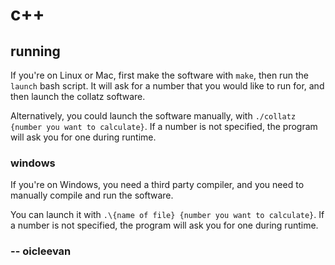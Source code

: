 # c++

## running

If you're on Linux or Mac, first make the software with `make`, then run the `launch` bash script. It will ask for a number that you would like to run for, and then launch the collatz software.  

Alternatively, you could launch the software manually, with `./collatz {number you want to calculate}`. If a number is not specified, the program will ask you for one during runtime.

### windows

If you're on Windows, you need a third party compiler, and you need to manually compile and run the software.

You can launch it with `.\{name of file} {number you want to calculate}`. If a number is not specified, the program will ask you for one during runtime.

### -- oicleevan

